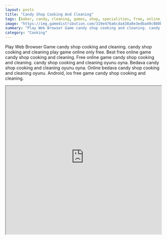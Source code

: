 ```yaml
---
layout: posts
title: "Candy Shop Cooking And Cleaning"
tags: [baker, candy, cleaning, games, shop, specialities, free, online, games, oyna, game, free, games, play, play, games]
image: "https://img.gamedistribution.com/319e476a6cda438a8e3edba49c080b7f.jpg"
summary: "Play Web Browser Game candy shop cooking and cleaning. candy shop cooking and cleaning play game online only free. Best free online game candy shop cooking and cleaning. Free online game candy shop cooking and cleaning. candy shop cooking and cleaning oyunu oyna. Bedava candy shop cooking and cleaning oyunu oyna. Online bedava candy shop cooking and cleaning oyunu. Android, ios free game candy shop cooking and cleaning."
category: "Cooking"
---
```


Play Web Browser Game candy shop cooking and cleaning. candy shop cooking and cleaning play game online only free. Best free online game candy shop cooking and cleaning. Free online game candy shop cooking and cleaning. candy shop cooking and cleaning oyunu oyna. Bedava candy shop cooking and cleaning oyunu oyna. Online bedava candy shop cooking and cleaning oyunu. Android, ios free game candy shop cooking and cleaning.

<iframe width="100%" height="480px;" src="https://flash.gamedistribution.com?game=319e476a6cda438a8e3edba49c080b7f"></iframe>